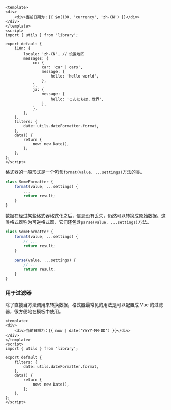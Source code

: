 ``` vue
<template>
<div>
    <div>当前日期为：{{ $n(100, 'currency', 'zh-CN') }}</div>
</div>
</template>
<script>
import { utils } from 'library';

export default {
    i18n: {
        locale: 'zh-CN', // 设置地区
        messages: {
            cn: {
                car: 'car | cars',
                message: {
                    hello: 'hello world',
                },
            },
            ja: {
                message: {
                    hello: 'こんにちは、世界',
                },
            },
        },
    },
    filters: {
        date: utils.dateFormatter.format,
    },
    data() {
        return {
            now: new Date(),
        };
    },
};
</script>
```



格式器的一般形式是一个包含`format(value, ...settings)`方法的类。

``` js
class SomeFormatter {
    format(value, ...settings) {
        ...
        return result;
    }
}
```

数据在经过某些格式器格式化之后，信息没有丢失，仍然可以转换成原始数据。这类格式器称为可逆格式器，它们还包含`parse(value, ...settings)`方法。

``` js
class SomeFormatter {
    format(value, ...settings) {
        // ...
        return result;
    }

    parse(value, ...settings) {
        // ...
        return result;
    }
}
```

### 用于过滤器

除了直接当方法调用来转换数据，格式器最常见的用法是可以配置成 Vue 的过滤器，很方便地在模板中使用。

``` vue
<template>
<div>
    <div>当前日期为：{{ now | date('YYYY-MM-DD') }}</div>
</div>
</template>
<script>
import { utils } from 'library';

export default {
    filters: {
        date: utils.dateFormatter.format,
    },
    data() {
        return {
            now: new Date(),
        };
    },
};
</script>
```
